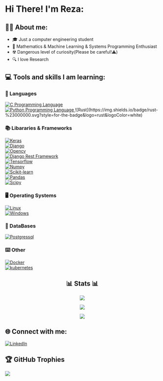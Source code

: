 # Hi There! I'm Reza:

## 👨‍💻 About me:
- 🎓 Just a computer engineering student
- 🧠 Mathematics & Machine Learning & Systems Programming Enthusiast
- ☢️ Dangerous level of curiosity(Please be careful!⚠️)
- 🔍 I love Research

## 💻 Tools and skills I am learning:
### 📜 Languages
<a href="https://en.wikipedia.org/wiki/C_(programming_language)"> 
<img src="https://img.shields.io/badge/c-%2300599C.svg?style=for-the-badge&logo=c&logoColor=white" alt="C Programming Language"/> 
</a><br>
<a href="https://www.python.org/">
<img src="https://img.shields.io/badge/python-3670A0?style=for-the-badge&logo=python&logoColor=ffdd54" alt="Python Programming Language"/>
</a>
![Rust](https://img.shields.io/badge/rust-%23000000.svg?style=for-the-badge&logo=rust&logoColor=white)

### 📚 Libararies & Frameworks
<a href="https://keras.io/">
<img src="https://img.shields.io/badge/Keras-%23D00000.svg?style=for-the-badge&logo=Keras&logoColor=white" alt="Keras"/> 
</a><br>
<a href="https://www.djangoproject.com/">
<img src="https://img.shields.io/badge/django-%23092E20.svg?style=for-the-badge&logo=django&logoColor=white" alt="Django"/>
</a><br>
<a href="https://opencv.org/">
<img src="https://img.shields.io/badge/opencv-%23white.svg?style=for-the-badge&logo=opencv&logoColor=white" alt="Opencv"/>
</a><br>
<a href="https://www.django-rest-framework.org/">
<img src="https://img.shields.io/badge/DJANGO-REST-ff1709?style=for-the-badge&logo=django&logoColor=white&color=ff1709&labelColor=gray" alt="Django Rest Framework"/>
</a><br>
<a href="https://www.tensorflow.org/">
<img src="https://img.shields.io/badge/TensorFlow-%23FF6F00.svg?style=for-the-badge&logo=TensorFlow&logoColor=white" alt="Tensorflow"/>
</a><br>
<a href="https://numpy.org/">
<img src="https://img.shields.io/badge/numpy-%23013243.svg?style=for-the-badge&logo=numpy&logoColor=white" alt="Numpy"/>
</a><br>
<a href="https://scikit-learn.org/stable/"> 
<img src="https://img.shields.io/badge/scikit--learn-%23F7931E.svg?style=for-the-badge&logo=scikit-learn&logoColor=white" alt="Scikit-learn"/> 
</a><br>
<a href="https://pandas.pydata.org/"> 
<img src="https://img.shields.io/badge/pandas-%23150458.svg?style=for-the-badge&logo=pandas&logoColor=white" alt="Pandas"/> 
</a><br><a href="https://scipy.org/"> 
<img src="https://img.shields.io/badge/SciPy-%230C55A5.svg?style=for-the-badge&logo=scipy&logoColor=%white" alt="Scipy"/>  
</a>

### 🖥️ Operating Systems
<a href="https://www.linux.org/">
<img src="https://img.shields.io/badge/Linux-FCC624?style=for-the-badge&logo=linux&logoColor=black" alt="Linux"/>
</a><br>
<a href="https://www.microsoft.com/en-us/windows">
<img src="https://img.shields.io/badge/Windows-0078D6?style=for-the-badge&logo=windows&logoColor=white" alt="Windows"/>
</a>

### 💾 DataBases
<a href="https://www.postgresql.org/docs/">
<img src="https://img.shields.io/badge/postgres-%23316192.svg?style=for-the-badge&logo=postgresql&logoColor=white" alt="Postgressql">
</a><br>

### ⌨️ Other
<a href="https://www.docker.com/pricing/?utm_source=google&utm_medium=cpc&utm_campaign=search_na_brand&utm_term=docker_exact&gad_source=1&gclid=CjwKCAiA9ourBhAVEiwA3L5RFldbxS2G9_Nx2dV1s5uhlccK6xyx7Dhm9MIQDOcN1kc7mMvvKQNhXxoC59YQAvD_BwE">
<img src="https://img.shields.io/badge/docker-%230db7ed.svg?style=for-the-badge&logo=docker&logoColor=white" alt="Docker"> 
</a><br>
<a href="https://kubernetes.io/">
<img src="https://img.shields.io/badge/kubernetes-%23326ce5.svg?style=for-the-badge&logo=kubernetes&logoColor=white" alt="kubernetes">
</a>

<h2 align="center">📊 Stats 📊</h2>
<p align="center">
<img src="https://github-readme-stats.vercel.app/api?username=RezaGhasemzadeh&theme=radical&hide_border=false&include_all_commits=false&count_private=false" /><br/>
</p>
<p align="center">
  <img src="https://github-readme-streak-stats.herokuapp.com/?user=RezaGhasemzadeh&theme=radical&hide_border=false" /><br/>
</p>
<p align="center">
<img src="https://github-readme-stats.vercel.app/api/top-langs/?username=RezaGhasemzadeh&theme=radical&hide_border=false&include_all_commits=false&count_private=false&layout=compact" />
</p>

## 🌐 Connect with me:
[![LinkedIn](https://img.shields.io/badge/LinkedIn-%230077B5.svg?logo=linkedin&logoColor=white)](https://linkedin.com/in/RezaGhasemzadeh)

## 🏆 GitHub Trophies
![](https://github-profile-trophy.vercel.app/?username=RezaGhasemzadeh&theme=onedark&no-frame=false&no-bg=true&margin-w=4)

